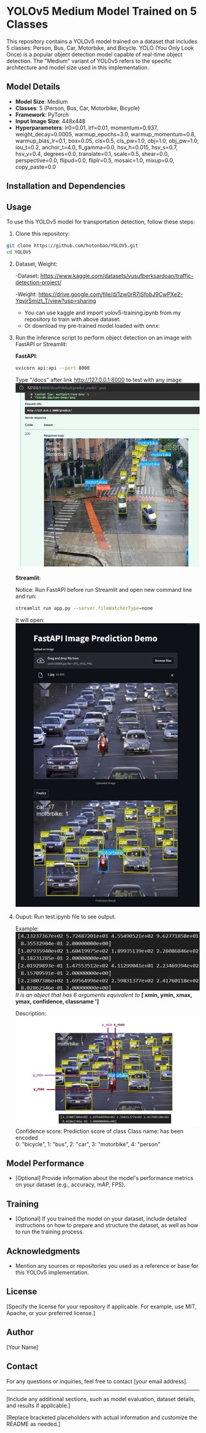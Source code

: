 # YOLOv5 Medium Model Trained on 5 Classes

This repository contains a YOLOv5 model trained on a dataset that includes 5 classes: Person, Bus, Car, Motorbike, and Bicycle. YOLO (You Only Look Once) is a popular object detection model capable of real-time object detection. The "Medium" variant of YOLOv5 refers to the specific architecture and model size used in this implementation.

## Model Details

- **Model Size**: Medium
- **Classes**: 5 (Person, Bus, Car, Motorbike, Bicycle)
- **Framework**: PyTorch
- **Input Image Size**: 448x448
- **Hyperparameters**: lr0=0.01, lrf=0.01, momentum=0.937, weight_decay=0.0005, warmup_epochs=3.0, warmup_momentum=0.8, warmup_bias_lr=0.1, box=0.05, cls=0.5, cls_pw=1.0, obj=1.0, obj_pw=1.0, iou_t=0.2, anchor_t=4.0, fl_gamma=0.0, hsv_h=0.015, hsv_s=0.7, hsv_v=0.4, degrees=0.0, translate=0.1, scale=0.5, shear=0.0, perspective=0.0, flipud=0.0, fliplr=0.5, mosaic=1.0, mixup=0.0, copy_paste=0.0

## Installation and Dependencies



## Usage

To use this YOLOv5 model for transportation detection, follow these steps:

1. Clone this repository:

```bash
git clone https://github.com/hotonbao/YOLOV5.git
cd YOLOV5
```

2. Dataset, Weight:
   
   -Dataset: 
   https://www.kaggle.com/datasets/yusufberksardoan/traffic-detection-project/

   -Weight: https://drive.google.com/file/d/1zw0rR7iSfobJ9CwPXe2-YqvjrSmjzt_T/view?usp=sharing
   - You can use kaggle and import yolov5-training.ipynb from my repository to train with above dataset.
   - Or download my pre-trained model loaded with onnx: 
  

3. Run the inference script to perform object detection on an image with FastAPI or Streamlit:

   **FastAPI**:
   ```bash
   uvicorn api:api --port 8000
   ```
   Type "/docs" after link  http://127.0.0.1:8000 to test with any image
   ![image](readme_img\FastAPI.png)

   **Streamlit**:
   
   Notice: Run FastAPI before run Streamlit and open new command line and run:
   ```bash
   streamlit run app.py --server.fileWatcherType=none
   ```
   It will open:
   ![image](readme_img\Streamlit.png)


4. Ouput:
   Run test.ipynb file to see output.

   Example:
   ![image](readme_img\Out_put.png)
   *It is an object that has 6 arguments equivalent to* 
   **[ xmin, ymin, xmax, ymax, confidence, classname ']**

   Description:
   ![image](readme_img\out_put_des.png)
   Confidence score: Prediction score of class
   Class name: has been encoded   
   0: "bicycle",
   1: "bus",
   2: "car",
   3: "motorbike",
   4: "person"
## Model Performance

- [Optional] Provide information about the model's performance metrics on your dataset (e.g., accuracy, mAP, FPS).

## Training

- [Optional] If you trained the model on your dataset, include detailed instructions on how to prepare and structure the dataset, as well as how to run the training process.

## Acknowledgments

- Mention any sources or repositories you used as a reference or base for this YOLOv5 implementation.

## License

[Specify the license for your repository if applicable. For example, use MIT, Apache, or your preferred license.]

## Author

[Your Name]

## Contact

For any questions or inquiries, feel free to contact [your email address].

---

[Include any additional sections, such as model evaluation, dataset details, and results if applicable.]

[Replace bracketed placeholders with actual information and customize the README as needed.]